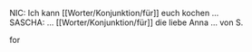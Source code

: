 NIC: Ich kann [[Worter/Konjunktion/für]] euch kochen …  
SASCHA: … [[Worter/Konjunktion/für]] die liebe Anna … von S.  



for 